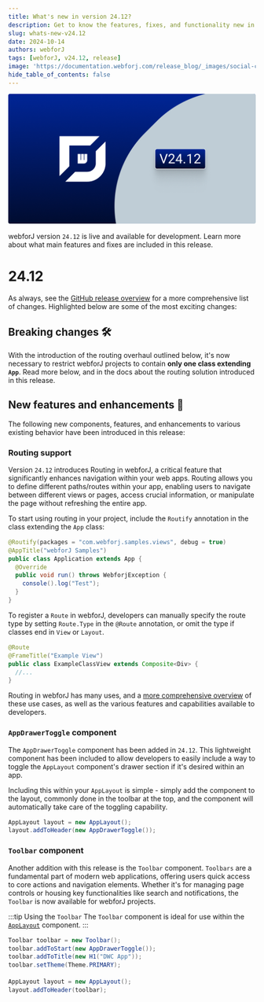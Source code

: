 ```yaml
---
title: What's new in version 24.12?
description: Get to know the features, fixes, and functionality new in webforJ version 24.12.
slug: whats-new-v24.12
date: 2024-10-14
authors: webforJ
tags: [webforJ, v24.12, release]
image: 'https://documentation.webforj.com/release_blog/_images/social-cover-24.12.png'
hide_table_of_contents: false
---
```


![cover image](../../static/release_blog/_images/24.12.png)

webforJ version `24.12` is live and available for development. Learn more about what main features and fixes are included in this release.

<!-- truncate -->

# 24.12

As always, see the [GitHub release overview](https://github.com/webforj/webforj/releases/tag/24.12) for a more comprehensive list of changes. Highlighted below are some of the most exciting changes:

## Breaking changes 🛠

With the introduction of the routing overhaul outlined below, it's now necessary to restrict webforJ projects to contain **only one class extending `App`**. Read more below, and in the docs about the routing solution introduced in this release.

## New features and enhancements 🎉

The following new components, features, and enhancements to various existing behavior have been introduced in this release:

### Routing support

Version `24.12` introduces Routing in webforJ, a critical feature that significantly enhances navigation within your web apps. Routing allows you to define different paths/routes within your app, enabling users to navigate between different views or pages, access crucial information, or manipulate the page without refreshing the entire app.

To start using routing in your project, include the `Routify` annotation in the class extending the `App` class:

```java
@Routify(packages = "com.webforj.samples.views", debug = true)
@AppTitle("webforJ Samples")
public class Application extends App {
  @Override
  public void run() throws WebforjException {
    console().log("Test");
  }
}
```

To register a `Route` in webforJ, developers can manually specify the route type by setting `Route.Type` in the `@Route` annotation, or omit the type if classes end in `View` or `Layout`. 

```java
@Route
@FrameTitle("Example View")
public class ExampleClassView extends Composite<Div> {
  //...
}
```
Routing in webforJ has many uses, and a [more comprehensive overview](/docs/routing/overview) of these use cases, as well as the various features and capabilities available to developers. 

### `AppDrawerToggle` component

The `AppDrawerToggle` component has been added in `24.12`. This lightweight component has been included to allow developers to easily include a way to toggle the `AppLayout` component's drawer section if it's desired within an app.

Including this within your `AppLayout` is simple - simply add the component to the layout, commonly done in the toolbar at the top, and the component will automatically take care of the toggling capability.

```java
AppLayout layout = new AppLayout();
layout.addToHeader(new AppDrawerToggle());
```

### `Toolbar` component

Another addition with this release is the `Toolbar` component. `Toolbars` are a fundamental part of modern web applications, offering users quick access to core actions and navigation elements. Whether it's for managing page controls or housing key functionalities like search and notifications, the `Toolbar` is now available for webforJ projects.

:::tip Using the `Toolbar`
The `Toolbar` component is ideal for use within the [`AppLayout`](/docs/components/app-layout) component.
:::

```java
Toolbar toolbar = new Toolbar();
toolbar.addToStart(new AppDrawerToggle());
toolbar.addToTitle(new H1("DWC App"));
toolbar.setTheme(Theme.PRIMARY);

AppLayout layout = new AppLayout();
layout.addToHeader(toolbar);
```
